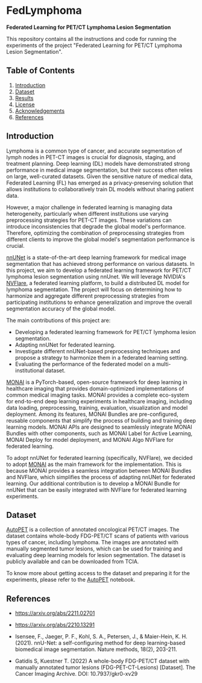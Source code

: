 # FedLymphoma

**Federated Learning for PET/CT Lymphoma Lesion Segmentation**

This repository contains all the instructions and code for running the experiments of the project "Federated Learning for PET/CT Lymphoma Lesion Segmentation".


## Table of Contents

1. [Introduction](#introduction)
2. [Dataset](#dataset)
5. [Results](#results)
6. [License](#license)
7. [Acknowledgements](#acknowledgements)
8. [References](#references)




## Introduction

Lymphoma is a common type of cancer, and accurate segmentation of lymph nodes in PET-CT images is crucial for diagnosis, staging, and treatment planning. Deep learning (DL) models have demonstrated strong performance in medical image segmentation, but their success often relies on large, well-curated datasets. Given the sensitive nature of medical data, Federated Learning (FL) has emerged as a privacy-preserving solution that allows institutions to collaboratively train DL models without sharing patient data.

However, a major challenge in federated learning is managing data heterogeneity, particularly when different institutions use varying preprocessing strategies for PET-CT images. These variations can introduce inconsistencies that degrade the global model's performance. Therefore, optimizing the combination of preprocessing strategies from different clients to improve the global model's segmentation performance is crucial.

[nnUNet](https://github.com/MIC-DKFZ/nnUNet) is a state-of-the-art deep learning framework for medical image segmentation that has achieved strong performance on various datasets. In this project, we aim to develop a federated learning framework for PET/CT lymphoma lesion segmentation using nnUnet. We will leverage NVIDIA's [NVFlare](https://github.com/NVIDIA/NVFlare), a federated learning platform, to build a distributed DL model for lymphoma segmentation. The project will focus on determining how to harmonize and aggregate different preprocessing strategies from participating institutions to enhance generalization and improve the overall segmentation accuracy of the global model.


The main contributions of this project are:
- Developing a federated learning framework for PET/CT lymphoma lesion segmentation.
- Adapting nnUNet for federated learning.
- Investigate different nnUNet-based preprocessing techniques and propose a strategy to harmonize them in a federated learning setting.
- Evaluating the performance of the federated model on a multi-institutional dataset.


[MONAI](https://github.com/Project-MONAI/MONAI) is a PyTorch-based, open-source framework for deep learning in healthcare imaging that provides domain-optimized implementations of common medical imaging tasks. MONAI provides a complete eco-system for end-to-end deep learning experiments in healthcare imaging, including data loading, preprocessing, training, evaluation, visualization and model deployment. Among its features, MONAI Bundles are pre-configured, reusable components that simplify the process of building and training deep learning models. MONAI APIs are designed to seamlessly integrate MONAI Bundles with other components, such as MONAI Label for Active Learning, MONAI Deploy for model deployment, and MONAI Algo NVFlare for federated learning.

To adopt nnUNet for federated learning (specifically, NVFlare), we decided to adopt [MONAI](https://github.com/Project-MONAI/MONAI) as the main framework for the implementation. This is because MONAI provides a seamless integration between MONAI Bundles and NVFlare, which simplifies the process of adapting nnUNet for federated learning. Our additional contribution is to develop a MONAI Bundle for nnUNet that can be easily integrated with NVFlare for federated learning experiments.

## Dataset
[AutoPET](https://www.cancerimagingarchive.net/collection/fdg-pet-ct-lesions/) is a collection of annotated oncological PET/CT images. The dataset contains whole-body FDG-PET/CT scans of patients with various types of cancer, including lymphoma. The images are annotated with manually segmented tumor lesions, which can be used for training and evaluating deep learning models for lesion segmentation. The dataset is publicly available and can be downloaded from TCIA.

To know more about getting access to the dataset and preparing it for the experiments, please refer to the [AutoPET](AutoPET.ipynb) notebook.



## References
- https://arxiv.org/abs/2211.02701
- https://arxiv.org/abs/2210.13291
- Isensee, F., Jaeger, P. F., Kohl, S. A., Petersen, J., & Maier-Hein, K. H. (2021). nnU-Net: a self-configuring 
method for deep learning-based biomedical image segmentation. Nature methods, 18(2), 203-211.

- Gatidis S, Kuestner T. (2022) A whole-body FDG-PET/CT dataset with manually annotated tumor lesions (FDG-PET-CT-Lesions) [Dataset]. The Cancer Imaging Archive. DOI: 10.7937/gkr0-xv29 




